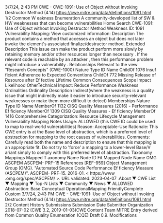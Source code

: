 3/7/24, 2:43 PM CWE - CWE-1091: Use of Object without Invoking Destructor Method (4.14)
https://cwe.mitre.org/data/deﬁnitions/1091.html 1/2
Common W eakness Enumeration
A community-developed list of SW & HW weaknesses that can become
vulnerabilities
Home Search
CWE-1091: Use of Object without Invoking Destructor Method
Weakness ID: 1091
Vulnerability Mapping: 
View customized information:
 Description
The product contains a method that accesses an object but does not later invoke the element's associated finalize/destructor method.
 Extended Description
This issue can make the product perform more slowly by retaining memory and/or other resources longer than necessary . If the
relevant code is reachable by an attacker , then this performance problem might introduce a vulnerability .
 Relationships
 Relevant to the view "Research Concepts" (CWE-1000)
Nature Type ID Name
ChildOf 1076 Insuf ficient Adherence to Expected Conventions
ChildOf 772 Missing Release of Resource after Ef fective Lifetime
 Common Consequences
Scope Impact Likelihood
OtherTechnical Impact: Reduce Performance
 Weakness Ordinalities
Ordinality Description
Indirect(where the weakness is a quality issue that might indirectly make it easier to introduce security-relevant weaknesses or make
them more difficult to detect)
 Memberships
Nature Type ID Name
MemberOf 1132 CISQ Quality Measures (2016) - Performance Ef ficiency
MemberOf 1309 CISQ Quality Measures - Ef ficiency
MemberOf 1416 Comprehensive Categorization: Resource Lifecycle Management
 Vulnerability Mapping Notes
Usage: ALLOWED (this CWE ID could be used to map to real-world vulnerabilities)
Reason: Acceptable-Use
Rationale:
This CWE entry is at the Base level of abstraction, which is a preferred level of abstraction for mapping to the root causes of
vulnerabilities.
Comments:
Carefully read both the name and description to ensure that this mapping is an appropriate fit. Do not try to 'force' a mapping to a
lower-level Base/V ariant simply to comply with this preferred level of abstraction.
 Taxonomy Mappings
Mapped T axonomy Name Node ID Fit Mapped Node Name
OMG ASCPEM ASCPEM-
PRF-15
 References
[REF-959] Object Management Group (OMG). "Automated Source Code Performance Ef ficiency Measure (ASCPEM)". ASCPEM-
PRF-15. 2016-01. < https://www .omg.org/spec/ASCPEM/ >. URL validated: 2023-04-07 .About ▼ CWE List ▼ Mapping ▼ Top-N Lists ▼ Community ▼ News ▼
ALLOWED
Abstraction: Base
Conceptual OperationalMapping
FriendlyComplete Custom
3/7/24, 2:43 PM CWE - CWE-1091: Use of Object without Invoking Destructor Method (4.14)
https://cwe.mitre.org/data/deﬁnitions/1091.html 2/2
 Content History
 Submissions
Submission Date Submitter Organization
2018-07-02
(CWE 3.2, 2019-01-03)CWE Content Team MITRE
Entry derived from Common Quality Enumeration (CQE) Draft 0.9.
 Modifications